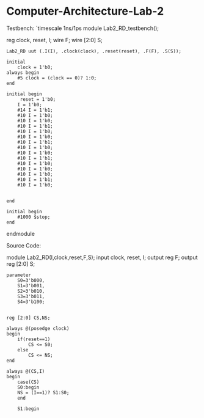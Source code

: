 # Computer-Architecture-Lab-2

Testbench:
`timescale 1ns/1ps
module Lab2_RD_testbench();

reg clock, reset, I;
    wire F;
    wire [2:0] S;

    Lab2_RD uut (.I(I), .clock(clock), .reset(reset), .F(F), .S(S));

    initial
        clock = 1'b0;
    always begin
        #5 clock = (clock == 0)? 1:0;
    end

    initial begin
         reset = 1'b0;
        I = 1'b0;
        #14 I = 1'b1;
        #10 I = 1'b0;
        #10 I = 1'b0;
        #10 I = 1'b1;
        #10 I = 1'b0;
        #10 I = 1'b0;
        #10 I = 1'b1;
        #10 I = 1'b0;
        #10 I = 1'b0;
        #10 I = 1'b1;
        #10 I = 1'b0;
        #10 I = 1'b0;
        #10 I = 1'b0;
        #10 I = 1'b1;
        #10 I = 1'b0;

          
    end

    initial begin
        #1000 $stop;
    end

endmodule

Source Code:

module Lab2_RD(I,clock,reset,F,S);
  input clock, reset, I;
    output reg F;
    output reg [2:0] S;

    parameter
        S0=3'b000,
        S1=3'b001,
        S2=3'b010,
        S3=3'b011,
        S4=3'b100;


    reg [2:0] CS,NS;

    always @(posedge clock)
    begin
        if(reset==1)
            CS <= S0;
        else
            CS <= NS; 
    end

    always @(CS,I)
    begin
        case(CS)
        S0:begin
        NS = (I==1)? S1:S0;
        end

        S1:begin
